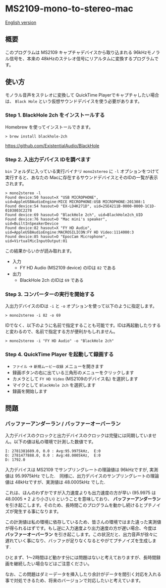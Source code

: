 # MS2109-mono-to-stereo-mac

[English version](https://github.com/kunichiko/MS2109-mono-to-stereo-mac/blob/main/README.md)

## 概要

このプログラムは MS2109 キャプチャデバイスから取り込まれる 96kHzモノラル信号を、本来の 48kHzのステレオ信号にリアルタムに変換するプログラムです。

## 使い方

モノラル音声をステレオに変換して QuickTime Playerでキャプチャしたい場合は、 `Black Hole` という仮想サウンドデバイスを使う必要があります。

### Step 1. BlackHole 2ch をインストールする

Homebrew を使ってインストールできます。

```
> brew install blackhole-2ch
```

https://github.com/ExistentialAudio/BlackHole

### Step 2. 入出力デバイス IDを調べます

`bin` フォルダに入っている実行バイナリ `mono2stereo` に `-l` オプションをつけて実行すると、あなたの Macに存在するサウンドデバイスとそのIDの一覧が表示されます。

```
> mono2stereo -l
Found device:50 hasout=X "USB MICROPHONE", uid=AppleUSBAudioEngine:MICE MICROPHONE:USB MICROPHONE:201308:1
Found device:54 hasout=O "EX-LD4K271D", uid=25E4211B-0000-0000-1C1D-0103803C2278
Found device:69 hasout=O "BlackHole 2ch", uid=BlackHole2ch_UID
Found device:76 hasout=O "Mac mini's speaker", uid=BuiltInSpeakerDevice
Found device:82 hasout=X "FY HD Audio", uid=AppleUSBAudioEngine:MACROSILICON:FY HD Video:1114000:3
Found device:85 hasout=O "EpocCam Microphone", uid=VirtualMicInputOutput:01
```

この結果からいかが読み取れます。

* 入力
    * FY HD Audio (MS2109 device) のIDは `82` である
* 出力
    * BlackHole 2ch のIDは `69` である

### Step 3. コンバーターの実行を開始する

入出力デバイスのIDは `-i` と `-o` オプションを使って以下のように指定します。

```
> mono2stereo -i 82 -o 69
```

IDでなく、以下のように名前で指定することも可能です。IDは再起動したりすると変わるので、名前で指定する方が便利かもしれません。

```
> mono2stereo -i "FY HD Audio" -o "BlackHole 2ch"
```

### Step 4. QuickTime Player を起動して録画する

* `ファイル` -> `新規ムービー収録` メニューを開きます
* 録画ボタンの右に出ている三角形のメニューをクリックします
* カメラとして `FY HD Video` (MS2109のデバイス名) を選択します
* マイクとして `BlackHole 2ch` を選択します
* 録画を開始します


## 問題

### バッファーアンダーラン / バッファーオーバーラン

入力デバイスのクロックと出力デバイスのクロックは完璧には同期していません。以下の値は私の環境で計測した数値です。

```
I: 2781381689.0, 0.0 : Avg:95.9975kHz,  E:0
O: 2781477888.0, 0.0 : Avg:48.0005kHz,  E:0
D: 1792.0
```

入力デバイスは MS2109 でサンプリングレートの理論値は 96kHzですが, 実測値は 95.9975kHz でした.　同様に、出力デバイスのサンプリングレートの理論値は 48kHzですが、実測値は 48.0005kHz でした.

これは、ほんのわずかですが入力速度よりも出力速度の方が早い (95.9975 は 48.0005 * 2 より小さい) ということを意味しており、 **バッファーアンダーラン** を引き起こします。そのため、長時間このプログラムを動かし続けるとプチノイズが発生する事になります。

この計測値は私の環境に依存しているため、皆さんの環境ではまた違った実測値が得られるはずです。もし逆に入力速度より出力速度の方が遅い場合、今度は **バッファーオーバーラン** を引き起こします。この状況だと、出力音声が徐々に遅れていく事になり、バッファが足りなくなるとやがてプチノイズを生成します.

ひとまず、1〜2時間ほど動かす分には問題はないと考えておりますが、長時間録画を継続したい場合などはご注意ください。

なお、この問題はダミーデータを挿入したり余計がデータを間引く対応を入れる事で対処できるため、将来のバージョンで対応したいと考えています。